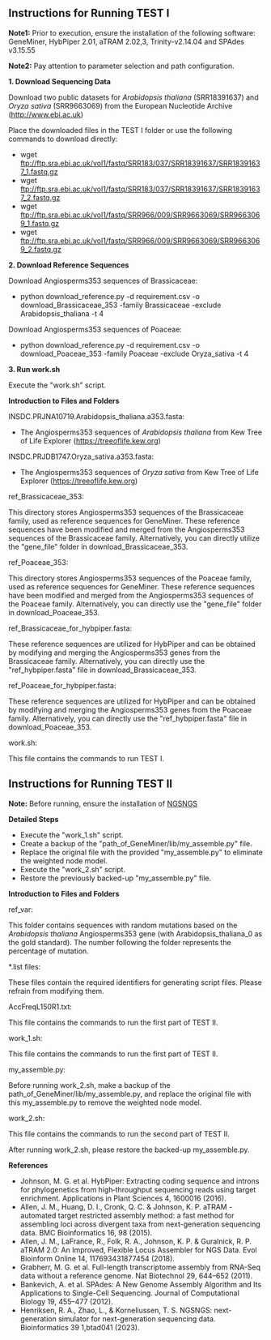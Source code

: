## Instructions for Running TEST I

**Note1:** Prior to execution, ensure the installation of the following software: GeneMiner, HybPiper 2.01, aTRAM 2.02,3, Trinity-v2.14.04 and SPAdes v3.15.55

**Note2:** Pay attention to parameter selection and path configuration.

**1. Download Sequencing Data**

Download two public datasets for _Arabidopsis thaliana_ (SRR18391637) and _Oryza sativa_ (SRR9663069) from the European Nucleotide Archive (http://www.ebi.ac.uk)

Place the downloaded files in the TEST I folder or use the following commands to download directly:

- wget ftp://ftp.sra.ebi.ac.uk/vol1/fastq/SRR183/037/SRR18391637/SRR18391637_1.fastq.gz
- wget ftp://ftp.sra.ebi.ac.uk/vol1/fastq/SRR183/037/SRR18391637/SRR18391637_2.fastq.gz
- wget ftp://ftp.sra.ebi.ac.uk/vol1/fastq/SRR966/009/SRR9663069/SRR9663069_1.fastq.gz
- wget ftp://ftp.sra.ebi.ac.uk/vol1/fastq/SRR966/009/SRR9663069/SRR9663069_2.fastq.gz

**2. Download Reference Sequences**

Download Angiosperms353 sequences of Brassicaceae:
- python download_reference.py -d requirement.csv -o download_Brassicaceae_353 -family Brassicaceae  -exclude Arabidopsis_thaliana  -t 4

Download Angiosperms353 sequences of Poaceae:
- python download_reference.py -d requirement.csv -o download_Poaceae_353 -family Poaceae -exclude Oryza_sativa  -t 4

**3. Run work.sh**

Execute the "work.sh" script.

**Introduction to Files and Folders**

INSDC.PRJNA10719.Arabidopsis_thaliana.a353.fasta:
- The Angiosperms353 sequences of _Arabidopsis thaliana_ from Kew Tree of Life Explorer (https://treeoflife.kew.org)

INSDC.PRJDB1747.Oryza_sativa.a353.fasta:
- The Angiosperms353 sequences of _Oryza sativa_ from Kew Tree of Life Explorer (https://treeoflife.kew.org)

ref_Brassicaceae_353:

This directory stores Angiosperms353 sequences of the Brassicaceae family, used as reference sequences for GeneMiner. These reference sequences have been modified and merged from the Angiosperms353 sequences of the Brassicaceae family. Alternatively, you can directly utilize the "gene_file" folder in download_Brassicaceae_353.

ref_Poaceae_353:

This directory stores Angiosperms353 sequences of the Poaceae family, used as reference sequences for GeneMiner. These reference sequences have been modified and merged from the Angiosperms353 sequences of the Poaceae family. Alternatively, you can directly use the "gene_file" folder in download_Poaceae_353.

ref_Brassicaceae_for_hybpiper.fasta:

These reference sequences are utilized for HybPiper and can be obtained by modifying and merging the Angiosperms353 genes from the Brassicaceae family. Alternatively, you can directly use the "ref_hybpiper.fasta" file in download_Brassicaceae_353.

ref_Poaceae_for_hybpiper.fasta:

These reference sequences are utilized for HybPiper and can be obtained by modifying and merging the Angiosperms353 genes from the Poaceae family. Alternatively, you can directly use the "ref_hybpiper.fasta" file in download_Poaceae_353.

work.sh:

This file contains the commands to run TEST I.

## Instructions for Running TEST II
**Note:** Before running, ensure the installation of [NGSNGS](https://github.com/RAHenriksen/NGSNGS)

**Detailed Steps**

- Execute the "work_1.sh" script.
- Create a backup of the "path_of_GeneMiner/lib/my_assemble.py" file.
- Replace the original file with the provided "my_assemble.py" to eliminate the weighted node model.
- Execute the "work_2.sh" script.
- Restore the previously backed-up "my_assemble.py" file.

**Introduction to Files and Folders**

ref_var:

This folder contains sequences with random mutations based on the _Arabidopsis thaliana_ Angiosperms353 gene (with Arabidopsis_thaliana_0 as the gold standard). The number following the folder represents the percentage of mutation.

\*.list files:

These files contain the required identifiers for generating script files. Please refrain from modifying them.

AccFreqL150R1.txt:

This file contains the commands to run the first part of TEST II.

work_1.sh:

This file contains the commands to run the first part of TEST II.

my_assemble.py:

Before running work_2.sh, make a backup of the path_of_GeneMiner/lib/my_assemble.py, and replace the original file with this my_assemble.py to remove the weighted node model.

work_2.sh:

This file contains the commands to run the second part of TEST II.

After running work_2.sh, please restore the backed-up my_assemble.py.

**References**
- Johnson, M. G. et al. HybPiper: Extracting coding sequence and introns for phylogenetics from high‐throughput sequencing reads using target enrichment. Applications in Plant Sciences 4, 1600016 (2016).
- Allen, J. M., Huang, D. I., Cronk, Q. C. & Johnson, K. P. aTRAM - automated target restricted assembly method: a fast method for assembling loci across divergent taxa from next-generation sequencing data. BMC Bioinformatics 16, 98 (2015).
- Allen, J. M., LaFrance, R., Folk, R. A., Johnson, K. P. & Guralnick, R. P. aTRAM 2.0: An Improved, Flexible Locus Assembler for NGS Data. Evol Bioinform Online 14, 117693431877454 (2018).
- Grabherr, M. G. et al. Full-length transcriptome assembly from RNA-Seq data without a reference genome. Nat Biotechnol 29, 644–652 (2011).
- Bankevich, A. et al. SPAdes: A New Genome Assembly Algorithm and Its Applications to Single-Cell Sequencing. Journal of Computational Biology 19, 455–477 (2012).
- Henriksen, R. A., Zhao, L., & Korneliussen, T. S. NGSNGS: next-generation simulator for next-generation sequencing data. Bioinformatics 39 1,btad041 (2023).